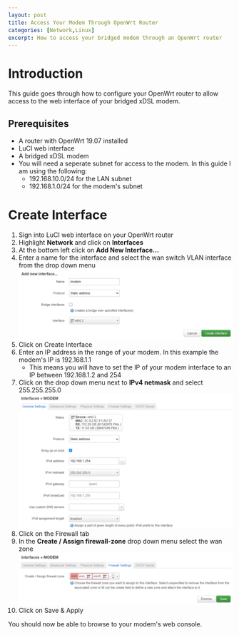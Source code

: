```yaml
---
layout: post
title: Access Your Modem Through OpenWrt Router
categories: [Network,Linux]
excerpt: How to access your bridged modem through an OpenWrt router
---
```

# Introduction
This guide goes through how to configure your OpenWrt router to allow access to the web interface of your bridged xDSL modem.

## Prerequisites
- A router with OpenWrt 19.07 installed
- LuCI web interface
- A bridged xDSL modem
- You will need a seperate subnet for access to the modem. In this guide I am using the following:
  - 192.168.10.0/24 for the LAN subnet
  - 192.168.1.0/24 for the modem's subnet

# Create Interface
1. Sign into LuCI web interface on your OpenWrt router
2. Highlight **Network** and click on **Interfaces**
3. At the bottom left click on **Add New Interface...**
4. Enter a name for the interface and select the wan switch VLAN interface from the drop down menu
![](/assets/img/2020-06-08-interface.png)
5. Click on Create Interface
6. Enter an IP address in the range of your modem. In this example the modem's IP is 192.168.1.1
    - This means you will have to set the IP of your modem interface to an IP between 192.168.1.2 and 254
7. Click on the drop down menu next to **IPv4 netmask** and select 255.255.255.0
![](/assets/img/2020-06-08-general.png)
8. Click on the Firewall tab
9. In the **Create / Assign firewall-zone** drop down menu select the wan zone
![](/assets/img/2020-06-08-firewall.png)
10. Click on Save & Apply

You should now be able to browse to your modem's web console.
